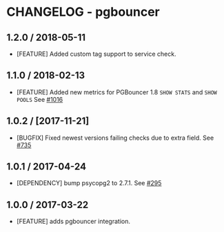 # CHANGELOG - pgbouncer

## 1.2.0 / 2018-05-11

* [FEATURE] Added custom tag support to service check.

## 1.1.0 / 2018-02-13

* [FEATURE] Added new metrics for PGBouncer 1.8 `SHOW STATS` and `SHOW POOLS` See [#1016][]

## 1.0.2 / [2017-11-21]

* [BUGFIX] Fixed newest versions failing checks due to extra field. See [#735][]

## 1.0.1 / 2017-04-24

* [DEPENDENCY] bump psycopg2 to 2.7.1. See [#295][]

## 1.0.0 / 2017-03-22

* [FEATURE] adds pgbouncer integration.

<!--- The following link definition list is generated by PimpMyChangelog --->
[#295]: https://github.com/DataDog/integrations-core/issues/295
[#735]: https://github.com/DataDog/integrations-core/issues/735
[#1016]: https://github.com/DataDog/integrations-core/issues/1016
